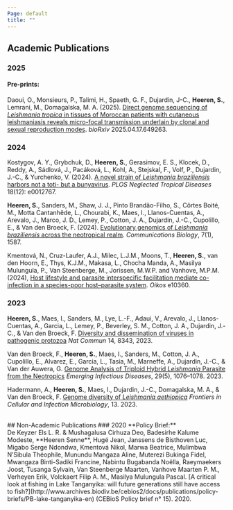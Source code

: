 ```yaml
---
Page: default
title: ""
---
```


## Academic Publications
### 2025
#### Pre-prints:
Daoui, O., Monsieurs, P., Talimi, H., Spaeth, G. F., Dujardin, J-C., **Heeren, S.**, Lemrani, M., Domagalska, M. A. (2025). [Direct genome sequencing of *Leishmania tropica* in tissues of Moroccan patients with cutaneous leishmaniasis reveals micro-focal transmission underlain by clonal and sexual reproduction modes](https://www.biorxiv.org/content/10.1101/2025.04.17.649263v1). *bioRxiv* 2025.04.17.649263.

### 2024
Kostygov, A. Y., Grybchuk, D., **Heeren, S.**, Gerasimov, E. S., Klocek, D., Reddy, A., Sádlová, J., Pacáková, L., Kohl, A., Stejskal, F., Volf, P., Dujardin, J.-C., & Yurchenko, V. (2024). [A novel strain of *Leishmania braziliensis* harbors not a toti- but a bunyavirus](https://journals.plos.org/plosntds/article?id=10.1371/journal.pntd.0012767). *PLOS Neglected Tropical Diseases* 18(12): e0012767.

**Heeren, S.**, Sanders, M., Shaw, J. J., Pinto Brandão-Filho, S., Côrtes Boité, M., Motta Cantanhêde, L., Chourabi, K., Maes, I., Llanos-Cuentas, A., Arevalo, J., Marco, J. D., Lemey, P., Cotton, J. A., Dujardin, J.-C., Cupolillo, E., & Van den Broeck, F. (2024). [Evolutionary genomics of *Leishmania braziliensis* across the neotropical realm](https://www.nature.com/articles/s42003-024-07278-z). *Communications Biology*, 7(1), 1587.

Kmentová, N., Cruz-Laufer, A.J., Milec, L.J.M., Moons, T., **Heeren, S.**, van den Hoorn, E., Thys, K.J.M., Makasa, L., Chocha Manda, A., Masilya Mulungula, P., Van Steenberge, M., Jorissen, M.W.P. and Vanhove, M.P.M. (2024), [Host lifestyle and parasite interspecific facilitation mediate co-infection in a species-poor host–parasite system](https://doi.org/10.1111/oik.10360). *Oikos* e10360.

### 2023
**Heeren, S.**, Maes, I., Sanders, M., Lye, L.-F., Adaui, V., Arevalo, J., Llanos-Cuentas, A., Garcia, L., Lemey, P., Beverley, S. M., Cotton, J. A., Dujardin, J.-C., & Van den Broeck, F. [Diversity and dissemination of viruses in pathogenic protozoa](https://doi.org/10.1038/s41467-023-44085-2) *Nat Commun* 14, 8343, 2023.

Van den Broeck, F., **Heeren, S.**, Maes, I., Sanders, M., Cotton, J. A., Cupolillo, E., Alvarez, E., Garcia, L., Tasia, M., Marneffe, A., Dujardin, J.-C., & Van der Auwera, G. [Genome Analysis of Triploid Hybrid *Leishmania* Parasite from the Neotropics](https://wwwnc.cdc.gov/eid/article/29/5/22-1456_article) *Emerging Infectious Diseases*, 29(5), 1076–1078. 2023.

Hadermann, A., **Heeren, S.**, Maes, I., Dujardin, J.-C., Domagalska, M. A., & Van den Broeck, F. [Genome diversity of *Leishmania aethiopica*](https://doi.org/10.3389/fcimb.2023.1147998) *Frontiers in Cellular and Infection Microbiology*, 13. 2023.
<br />

<br />
## Non-Academic Publications
### 2020
**Policy Brief:** <br />
De Keyzer Els L. R. & Mushagalusa Cirhuza Deo, Badesirhe Kalume Modeste, **Heeren Senne**, Hugé Jean, Janssens de Bisthoven Luc, Migabo Serge Ndondwa, Kmentová Nikol, Marwa Beatrice, Mulimbwa N’Sibula Théophile, Munundu Mangaza Aline, Muterezi Bukinga Fidel, Mwangaza Binti-Sadiki Francine, Nabintu Bugabanda Noëlla, Raeymaekers Joost, Tusanga Sylvain, Van Steenberge Maarten, Vanhove Maarten P. M., Verheyen Erik, Volckaert Filip A. M., Masilya Mulungula Pascal. [A critical look at fishing in Lake Tanganyika: will future generations still have access to fish?](http://www.archives.biodiv.be/cebios2/docs/publications/policy-briefs/PB-lake-tanganyika-en) (CEBioS Policy brief n° 15). 2020.
<br />
